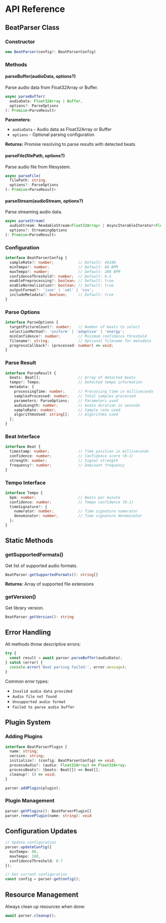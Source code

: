 # API Reference

## BeatParser Class

### Constructor

```typescript
new BeatParser(config?: BeatParserConfig)
```

### Methods

#### parseBuffer(audioData, options?)
Parse audio data from Float32Array or Buffer.

```typescript
async parseBuffer(
  audioData: Float32Array | Buffer, 
  options?: ParseOptions
): Promise<ParseResult>
```

**Parameters:**
- `audioData` - Audio data as Float32Array or Buffer
- `options` - Optional parsing configuration

**Returns:** Promise resolving to parse results with detected beats

#### parseFile(filePath, options?)
Parse audio file from filesystem.

```typescript
async parseFile(
  filePath: string, 
  options?: ParseOptions
): Promise<ParseResult>
```

#### parseStream(audioStream, options?)
Parse streaming audio data.

```typescript
async parseStream(
  audioStream: ReadableStream<Float32Array> | AsyncIterableIterator<Float32Array>,
  options?: StreamingOptions
): Promise<ParseResult>
```

### Configuration

```typescript
interface BeatParserConfig {
  sampleRate?: number;           // Default: 44100
  minTempo?: number;             // Default: 60 BPM
  maxTempo?: number;             // Default: 200 BPM
  confidenceThreshold?: number;  // Default: 0.5
  enablePreprocessing?: boolean; // Default: true
  enableNormalization?: boolean; // Default: true
  outputFormat?: 'json' | 'xml' | 'csv';
  includeMetadata?: boolean;     // Default: true
}
```

### Parse Options

```typescript
interface ParseOptions {
  targetPictureCount?: number;   // Number of beats to select
  selectionMethod?: 'uniform' | 'adaptive' | 'energy';
  minConfidence?: number;        // Minimum confidence threshold
  filename?: string;             // Optional filename for metadata
  progressCallback?: (processed: number) => void;
}
```

### Parse Result

```typescript
interface ParseResult {
  beats: Beat[];                 // Array of detected beats
  tempo?: Tempo;                 // Detected tempo information
  metadata: {
    processingTime: number;      // Processing time in milliseconds
    samplesProcessed: number;    // Total samples processed
    parameters: ParseOptions;    // Parameters used
    audioLength: number;         // Audio duration in seconds
    sampleRate: number;          // Sample rate used
    algorithmsUsed: string[];    // Algorithms used
  };
}
```

### Beat Interface

```typescript
interface Beat {
  timestamp: number;             // Time position in milliseconds
  confidence: number;            // Confidence score (0-1)
  strength: number;              // Signal strength
  frequency?: number;            // Dominant frequency
}
```

### Tempo Interface

```typescript
interface Tempo {
  bpm: number;                   // Beats per minute
  confidence: number;            // Tempo confidence (0-1)
  timeSignature?: {
    numerator: number;           // Time signature numerator
    denominator: number;         // Time signature denominator
  };
}
```

## Static Methods

### getSupportedFormats()
Get list of supported audio formats.

```typescript
BeatParser.getSupportedFormats(): string[]
```

**Returns:** Array of supported file extensions

### getVersion()
Get library version.

```typescript
BeatParser.getVersion(): string
```

## Error Handling

All methods throw descriptive errors:

```typescript
try {
  const result = await parser.parseBuffer(audioData);
} catch (error) {
  console.error('Beat parsing failed:', error.message);
}
```

Common error types:
- `Invalid audio data provided`
- `Audio file not found`  
- `Unsupported audio format`
- `Failed to parse audio buffer`

## Plugin System

### Adding Plugins

```typescript
interface BeatParserPlugin {
  name: string;
  version: string;
  initialize?: (config: BeatParserConfig) => void;
  processAudio?: (audio: Float32Array) => Float32Array;
  processBeats?: (beats: Beat[]) => Beat[];
  cleanup?: () => void;
}

parser.addPlugin(plugin);
```

### Plugin Management

```typescript
parser.getPlugins(): BeatParserPlugin[]
parser.removePlugin(name: string): void
```

## Configuration Updates

```typescript
// Update configuration
parser.updateConfig({
  minTempo: 80,
  maxTempo: 160,
  confidenceThreshold: 0.7
});

// Get current configuration
const config = parser.getConfig();
```

## Resource Management

Always clean up resources when done:

```typescript
await parser.cleanup();
```